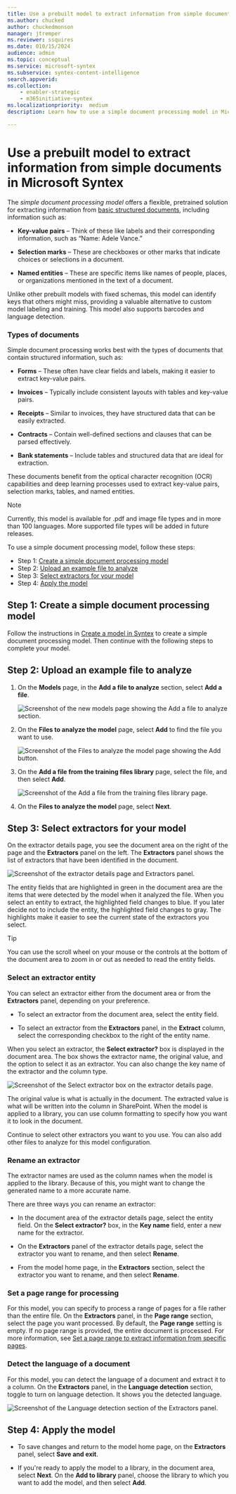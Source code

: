 ```yaml
---
title: Use a prebuilt model to extract information from simple documents in Microsoft Syntex
ms.author: chucked
author: chuckedmonson
manager: jtremper
ms.reviewer: ssquires
ms.date: 010/15/2024
audience: admin
ms.topic: conceptual
ms.service: microsoft-syntex
ms.subservice: syntex-content-intelligence
search.appverid: 
ms.collection: 
    - enabler-strategic
    - m365initiative-syntex
ms.localizationpriority:  medium
description: Learn how to use a simple document processing model in Microsoft Syntex.

---
```


# Use a prebuilt model to extract information from simple documents in Microsoft Syntex

The *simple document processing model* offers a flexible, pretrained solution for extracting information from [basic structured documents](#types-of-documents), including information such as:

- **Key-value pairs** – Think of these like labels and their corresponding information, such as “Name: Adele Vance.”

- **Selection marks** – These are checkboxes or other marks that indicate choices or selections in a document.

- **Named entities** – These are specific items like names of people, places, or organizations mentioned in the text of a document.

Unlike other prebuilt models with fixed schemas, this model can identify keys that others might miss, providing a valuable alternative to custom model labeling and training. This model also supports barcodes and language detection.

### Types of documents

Simple document processing works best with the types of documents that contain structured information, such as:

- **Forms** – These often have clear fields and labels, making it easier to extract key-value pairs.

- **Invoices** – Typically include consistent layouts with tables and key-value pairs.

- **Receipts** – Similar to invoices, they have structured data that can be easily extracted.

- **Contracts** – Contain well-defined sections and clauses that can be parsed effectively.

- **Bank statements** – Include tables and structured data that are ideal for extraction.

These documents benefit from the optical character recognition (OCR) capabilities and deep learning processes used to extract key-value pairs, selection marks, tables, and named entities.

> [!NOTE]
> Currently, this model is available for .pdf and image file types and in more than 100 languages. More supported file types will be added in future releases.

To use a simple document processing model, follow these steps:

- Step 1: [Create a simple document processing model](#step-1-create-a-simple-document-processing-model)
- Step 2: [Upload an example file to analyze](#step-2-upload-an-example-file-to-analyze)
- Step 3: [Select extractors for your model](#step-3-select-extractors-for-your-model)
- Step 4: [Apply the model](#step-4-apply-the-model)

## Step 1: Create a simple document processing model

Follow the instructions in [Create a model in Syntex](create-syntex-model.md#create-a-prebuilt-model) to create a simple document processing model. Then continue with the following steps to complete your model.
<!---
Follow the instructions in [Create a model in Syntex](create-syntex-model.md?tabs=layout-method%2Csimple-document-processing#tabpanel_2_simple-document-processing) to create a simple document processing model. Then continue with the following steps to complete your model.
--->
## Step 2: Upload an example file to analyze

1. On the **Models** page, in the **Add a file to analyze** section, select **Add a file**.

    ![Screenshot of the new models page showing the Add a file to analyze section.](../media/content-understanding/prebuilt-add-file-to-analyze-simple.png)

2. On the **Files to analyze the model** page, select **Add** to find the file you want to use.

    ![Screenshot of the Files to analyze the model page showing the Add button.](../media/content-understanding/prebuilt-add-file-button.png)

3. On the **Add a file from the training files library** page, select the file, and then select **Add**.

    ![Screenshot of the Add a file from the training files library page.](../media/content-understanding/prebuilt-add-file-from-training-library.png) 

4. On the **Files to analyze the model** page, select **Next**.

## Step 3: Select extractors for your model

On the extractor details page, you see the document area on the right of the page and the **Extractors** panel on the left. The **Extractors** panel shows the list of extractors that have been identified in the document.

   ![Screenshot of the extractor details page and Extractors panel.](../media/content-understanding/prebuilt-extractor-details-page-simple.png)

The entity fields that are highlighted in green in the document area are the items that were detected by the model when it analyzed the file. When you select an entity to extract, the highlighted field changes to blue. If you later decide not to include the entity, the highlighted field changes to gray. The highlights make it easier to see the current state of the extractors you select.

> [!TIP]
> You can use the scroll wheel on your mouse or the controls at the bottom of the document area to zoom in or out as needed to read the entity fields.

### Select an extractor entity

You can select an extractor either from the document area or from the **Extractors** panel, depending on your preference.

- To select an extractor from the document area, select the entity field.
<!--
    ![Screenshot of the document area showing how to select an entity field.](../media/content-understanding/prebuilt-document-area-select-field-contracts.png) 
--->
- To select an extractor from the **Extractors** panel, in the **Extract** column, select the corresponding checkbox to the right of the entity name.
<!---
    ![Screenshot of the Extractors panel showing how to select an entity field.](../media/content-understanding/prebuilt-extractors-panel-select-field-contracts.png) 
--->
When you select an extractor, the **Select extractor?** box is displayed in the document area. The box shows the extractor name, the original value, and the option to select it as an extractor. You can also change the key name of the extractor and the column type.

   ![Screenshot of the Select extractor box on the extractor details page.](../media/content-understanding/prebuilt-select-distractor-box-simple.png)

The original value is what is actually in the document. The extracted value is what will be written into the column in SharePoint. When the model is applied to a library, you can use column formatting to specify how you want it to look in the document.

Continue to select other extractors you want to you use. You can also add other files to analyze for this model configuration.

### Rename an extractor

The extractor names are used as the column names when the model is applied to the library.
Because of this, you might want to change the generated name to a more accurate name.

There are three ways you can rename an extractor:

- In the document area of the extractor details page, select the entity field. On the **Select extractor?** box, in the **Key name** field, enter a new name for the extractor.

- On the **Extractors** panel of the extractor details page, select the extractor you want to rename, and then select **Rename**.

- From the model home page, in the **Extractors** section, select the extractor you want to rename, and then select **Rename**.
<!---
To rename an extractor from the model home page :

1. In the **Extractors** section of the extractor details page, select the extractor you want to rename, and then select **Rename**.

    ![Screenshot of the Extractors section with the Rename option highlighted.](../media/content-understanding/prebuilt-model-page-rename-extractor.png) 

2. On the **Rename entity extractor** panel, enter the new name of the extractor, and then select **Rename**.

To rename an extractor from the **Extractors** panel:

1. Select the extractor you want to rename, and then select **Rename**.

    ![Screenshot of the Extractors panel showing how to rename an extractor.](../media/content-understanding/prebuilt-extractors-panel-rename-field.png) 

2. In the **Rename extractor** box, enter the new name of the extractor, and then select **Rename**.
--->

### Set a page range for processing

For this model, you can specify to process a range of pages for a file rather than the entire file. On the **Extractors** panel, in the **Page range** section, select the page you want processed. By default, the **Page range** setting is empty. If no page range is provided, the entire document is processed. For more information, see [Set a page range to extract information from specific pages](page-range.md).

### Detect the language of a document

For this model, you can detect the language of a document and extract it to a column. On the **Extractors** panel, in the **Language detection** section, toggle to turn on language detection. It shows you the detected language.

   ![Screenshot of the Language detection section of the Extractors panel.](../media/content-understanding/prebuilt-simple-language-detection.png)

## Step 4: Apply the model

- To save changes and return to the model home page, on the **Extractors** panel, select **Save and exit**.

- If you're ready to apply the model to a library, in the document area, select **Next**. On the **Add to library** panel, choose the library to which you want to add the model, and then select **Add**.


